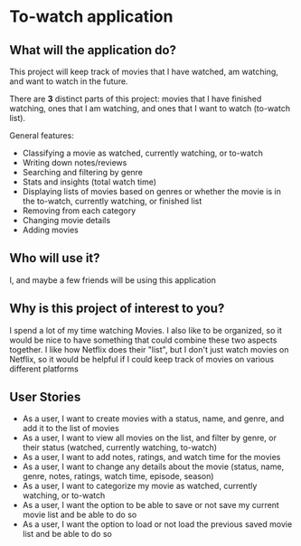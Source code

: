# To-watch application

## What will the application do?

This project will keep track of movies that I have watched, am watching, and want to watch in the future. 

There are **3** distinct parts of this project: movies that I have finished watching, ones that I am watching, and ones that I want to watch (to-watch list).

General features:
- Classifying a movie as watched, currently watching, or to-watch
- Writing down notes/reviews
- Searching and filtering by genre
- Stats and insights (total watch time)
- Displaying lists of movies based on genres or whether the movie is in the to-watch, currently watching, or finished list
- Removing from each category 
- Changing movie details
- Adding movies

## Who will use it?

I, and maybe a few friends will be using this application

## Why is this project of interest to you?

I spend a lot of my time watching Movies. I also like to be organized, so it would be nice to have something that could combine these two aspects together. I like how Netflix does their "list", but I don't just watch movies on Netflix, so it would be helpful if I could keep track of movies on various different platforms

## User Stories

- As a user, I want to create movies with a status, name, and genre, and add it to the list of movies
- As a user, I want to view all movies on the list, and filter by genre, or their status (watched, currently watching, to-watch)
- As a user, I want to add notes, ratings, and watch time for the movies
- As a user, I want to change any details about the movie (status, name, genre, notes, ratings, watch time, episode, season)
- As a user, I want to categorize my movie as watched, currently watching, or to-watch
- As a user, I want the option to be able to save or not save my current movie list and be able to do so
- As a user, I want the option to load or not load the previous saved movie list and be able to do so
